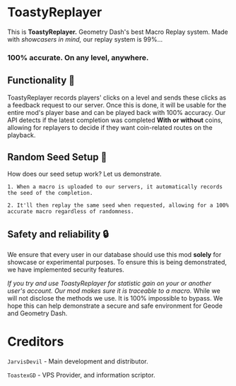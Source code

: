 # ToastyReplayer
This is **ToastyReplayer.** Geometry Dash's best Macro Replay system. Made with _showcasers in mind,_ our replay system is 99%...

### **100% accurate. On any level, anywhere.**

## Functionality 📜
ToastyReplayer records players' clicks on a level and sends these clicks as a feedback request to our server. Once this is done, it will be usable for the entire mod's player base and can be played back with 100% accuracy. Our API detects if the latest completion was completed **With or without** coins, allowing for replayers to decide if they want coin-related routes on the playback.

## Random Seed Setup 🎲
How does our seed setup work? Let us demonstrate.
 
   `1. When a macro is uploaded to our servers, it automatically records the seed of the completion.`

  `2. It'll then replay the same seed when requested, allowing for a 100% accurate macro regardless of randomness.`

## Safety and reliability 🔒

We ensure that every user in our database should use this mod **solely** for showcase or experimental purposes. To ensure this is being demonstrated, we have implemented security features.

_If you try and use ToastyReplayer for statistic gain on your or another user's account. Our mod makes sure it is traceable to a macro._ While we will not disclose the methods we use. 
It is 100% impossible to bypass. We hope this can help demonstrate a secure and safe environment for Geode and Geometry Dash.

# Creditors

`JarvisDevil` - Main development and distributor.

`ToastexGD` - VPS Provider, and information scriptor.
